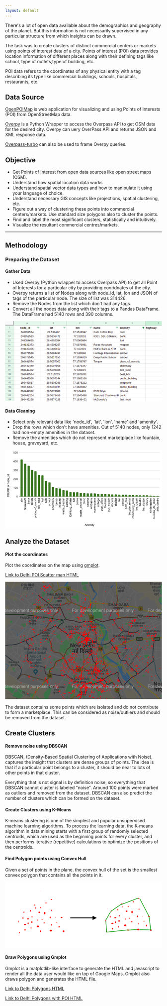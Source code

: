 ```yaml
---
layout: default
---
```



There's a lot of open data available about the demographics and geography of the planet. But this information is not necessarily supervised in any particular structure from which insights can be drawn.

The task was to create clusters of distinct commercial centers or markets using points of interest data of a city. Points of interest (POI) data provides location information of different places along with their defining tags like school, type of outlets,type of building, etc.

POI data refers to the coordinates of any physical entity with a tag describing its type like commercial buildings, schools, hospitals, restaurants, etc.


## Data Source

[OpenPOIMap](https://www.openstreetmap.org/#map=11/28.6213/77.2253) is web application for visualizing and using Points of Interests (POI) from OpenStreetMap data. 

[Overpy](https://pypi.org/project/overpy/) is a Python Wrapper to access the Overpass API to get OSM data for the desired city. Overpy can uery OverPass API and returns JSON and XML response data.

[Overpass-turbo](https://overpass-turbo.eu) can also be used to frame Overpy queries.


## Objective

*   Get Points of Interest from open data sources like open street maps (OSM).
*   Understand how spatial location data works
*   Understand spatial vector data types and how to manipulate it using your language of choice.
*   Understand necessary GIS concepts like projections, spatial clustering, etc.
*   Figure out a way of clustering these points into commercial centers/markets. Use standard size polygons also to cluster the points.
*   Find and label the most significant clusters, statistically and intuitively. 
*   Visualize the resultant commercial centres/markets. 

---

## Methodology

### Preparing the Dataset

#### Gather Data

*   Used Overpy (Python wrapper to access Overpass API) to get all Point of Interests for a particular city by providing cooridnates of the city.
*   Overpy returns a list of Nodes along with node_id, lat, lon and JSON of tags of the particular node. The size of list was 314426.
*   Remove the Nodes from the list which don't had any tags. 
*   Convert all the nodes data along with their tags to a Pandas DataFrame. The DataFrame had 5140 rows and 390 columns.

![OverPass API output](./assets/img/delhi-overpass.png)

#### Data Cleaning

*   Select only relevant data like 'node_id', 'lat', 'lon', 'name' and 'amenity'.
*   Drop the rows which don't have amenities. Out of 5140 nodes, only 1242 had non-empty amenities in the dataset.
*   Remove the amenities which do not represent marketplace like fountain, house, graveyard, etc.

![Delhi Amenity](./assets/img/delhi-amenity.png)

## Analyze the Dataset

#### Plot the coordinates

Plot the coordinates on the map using [gmplot](https://pypi.org/project/gmplot/). 

[Link to Delhi POI Scatter map HTML](./assets/html/delhi-poi-scatter.html)

![Delhi Scatter](./assets/img/delhi-scatter.png)

The dataset contains some points which are isolated and do not contribute to form a marketplace. This can be considered as noise/outliers and should be removed from the dataset.

## Create Clusters

#### Remove noise using DBSCAN
DBSCAN, (Density-Based Spatial Clustering of Applications with Noise), captures the insight that clusters are dense groups of points. The idea is that if a particular point belongs to a cluster, it should be near to lots of other points in that cluster.

Everything that is not signal is by definition noise, so everything that DBSCAN cannot cluster is labeled "noise". 
Around 100 points were marked as outliers and removed from the dataset.
DBSCAN can also predict the number of clusters which can be formed on the dataset.

#### Create Clusters using K-Means

K-means clustering is one of the simplest and popular unsupervised machine learning algorithms. To process the learning data, the K-means algorithm in data mining starts with a first group of randomly selected centroids, which are used as the beginning points for every cluster, and then performs iterative (repetitive) calculations to optimize the positions of the centroids.

<!-- Elbow Method can also be used to calculate number of Clusets. -->

<!-- ![delhi elbow](./assets/img/delhi-elbow.png) -->

#### Find Polygon points using Convex Hull

Given a set of points in the plane. the convex hull of the set is the smallest convex polygon that contains all the points in it.

![convex hull](./assets/img/convex_hull.png)


#### Draw Polygons using Gmplot

Gmplot is a matplotlib-like interface to generate the HTML and javascript to render all the data user would like on top of Google Maps.
Gmplot also draws polygon and generates the HTML file.

[Link to Delhi Polygons HTML](./assets/html/delhi-polygons.html)

[Link to Delhi Polygons with POI HTML](./assets/html/delhi-poi-polygons.html)

